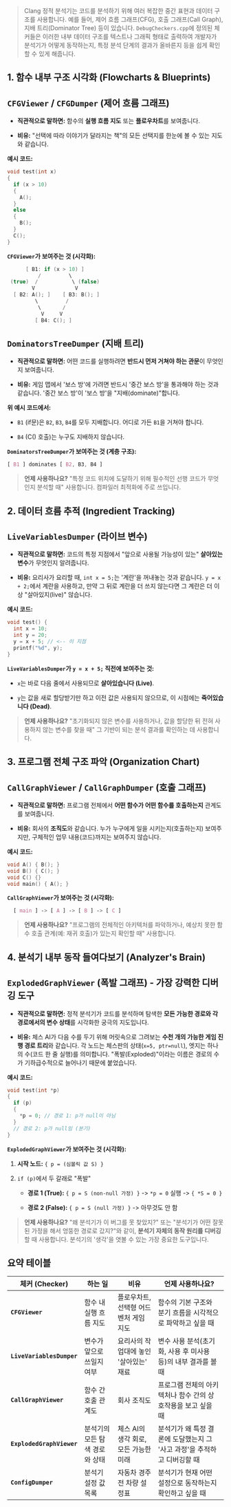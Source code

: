 
> Clang 정적 분석기는 코드를 분석하기 위해 여러 복잡한 중간 표현과 데이터 구조를 사용합니다. 예를 들어, 제어 흐름 그래프(CFG), 호출 그래프(Call Graph), 지배 트리(Dominator Tree) 등이 있습니다. `DebugCheckers.cpp`에 정의된 체커들은 이러한 내부 데이터 구조를 텍스트나 그래픽 형태로 출력하여 개발자가 분석기가 어떻게 동작하는지, 특정 분석 단계의 결과가 올바른지 등을 쉽게 확인할 수 있게 해줍니다.



## 1. 함수 내부 구조 시각화 (Flowcharts & Blueprints)

## `CFGViewer` / `CFGDumper` (제어 흐름 그래프)

- **직관적으로 말하면:** 함수의 **실행 흐름 지도** 또는 **플로우차트**를 보여줍니다.
    
- **비유:** "선택에 따라 이야기가 달라지는 책"의 모든 선택지를 한눈에 볼 수 있는 지도와 같습니다.
    

**예시 코드:**
```cpp
void test(int x) 
{
  if (x > 10) 
  {
    A();
  } 
  else 
  {
    B();
  }
  C();
}
```

**`CFGViewer`가 보여주는 것 (시각화):**
```cpp
      [ B1: if (x > 10) ]
          /         \
 (true)  /           \ (false)
        V             V
  [ B2: A(); ]    [ B3: B(); ]
         \         /
          \       /
           V     V
         [ B4: C(); ]
```


## `DominatorsTreeDumper` (지배 트리)

- **직관적으로 말하면:** 어떤 코드를 실행하려면 **반드시 먼저 거쳐야 하는 관문**이 무엇인지 보여줍니다.
    
- **비유:** 게임 맵에서 '보스 방'에 가려면 반드시 '중간 보스 방'을 통과해야 하는 것과 같습니다. '중간 보스 방'이 '보스 방'을 "지배(dominate)"합니다.
    

**위 예시 코드에서:**

- `B1` (if문)은 `B2`, `B3`, `B4`를 모두 지배합니다. 어디로 가든 `B1`을 거쳐야 합니다.
    
- `B4` (C() 호출)는 누구도 지배하지 않습니다.
    

**`DominatorsTreeDumper`가 보여주는 것 (계층 구조):**
```scss
[ B1 ] dominates [ B2, B3, B4 ]
```
> **언제 사용하나요?** "특정 코드 위치에 도달하기 위해 필수적인 선행 코드가 무엇인지 분석할 때" 사용합니다. 컴파일러 최적화에 주로 쓰입니다.

## 2. 데이터 흐름 추적 (Ingredient Tracking)

## `LiveVariablesDumper` (라이브 변수)

- **직관적으로 말하면:** 코드의 특정 지점에서 "앞으로 사용될 가능성이 있는" **살아있는 변수**가 무엇인지 알려줍니다.
    
- **비유:** 요리사가 요리할 때, `int x = 5;`는 '계란'을 꺼내놓는 것과 같습니다. `y = x + 2;`에서 계란을 사용하고, 만약 그 뒤로 계란을 더 쓰지 않는다면 그 계란은 더 이상 "살아있지(live)" 않습니다.
    

**예시 코드:**
```cpp
void test() {
  int x = 10;
  int y = 20;
  y = x + 5; // <-- 이 지점
  printf("%d", y);
}
```
**`LiveVariablesDumper`가 `y = x + 5;` 직전에 보여주는 것:**

- `x`는 바로 다음 줄에서 사용되므로 **살아있습니다 (Live)**.
    
- `y`는 값을 새로 할당받기만 하고 이전 값은 사용되지 않으므로, 이 시점에는 **죽어있습니다 (Dead)**.
    

> **언제 사용하나요?** "초기화되지 않은 변수를 사용하거나, 값을 할당한 뒤 전혀 사용하지 않는 변수를 찾을 때" 그 기반이 되는 분석 결과를 확인하는 데 사용합니다.

## 3. 프로그램 전체 구조 파악 (Organization Chart)

## `CallGraphViewer` / `CallGraphDumper` (호출 그래프)

- **직관적으로 말하면:** 프로그램 전체에서 **어떤 함수가 어떤 함수를 호출하는지** 관계도를 보여줍니다.
    
- **비유:** 회사의 **조직도**와 같습니다. 누가 누구에게 일을 시키는지(호출하는지) 보여주지만, 구체적인 업무 내용(코드)까지는 보여주지 않습니다.
    

**예시 코드:**
```cpp
void A() { B(); }
void B() { C(); }
void C() {}
void main() { A(); }
```

**`CallGraphViewer`가 보여주는 것 (시각화):**
```scss
  [ main ] -> [ A ] -> [ B ] -> [ C ]
```
> **언제 사용하나요?** "프로그램의 전체적인 아키텍처를 파악하거나, 예상치 못한 함수 호출 관계(예: 재귀 호출)가 있는지 확인할 때" 사용합니다.

## 4. 분석기 내부 동작 들여다보기 (Analyzer's Brain)

## `ExplodedGraphViewer` (폭발 그래프) - **가장 강력한 디버깅 도구**

- **직관적으로 말하면:** 정적 분석기가 코드를 분석하며 탐색한 **모든 가능한 경로와 각 경로에서의 변수 상태**를 시각화한 궁극의 지도입니다.
    
- **비유:** 체스 AI가 다음 수를 두기 위해 머릿속으로 그려보는 **수천 개의 가능한 게임 진행 경로 트리**와 같습니다. 각 노드는 체스판의 상태(`x=5, ptr=null`), 엣지는 하나의 수(코드 한 줄 실행)를 의미합니다. "폭발(Exploded)"이라는 이름은 경로의 수가 기하급수적으로 늘어나기 때문에 붙었습니다.
    

**예시 코드:**
```cpp
void test(int *p) 
{
  if (p) 
  {
    *p = 0; // 경로 1: p가 null이 아님
  }
  // 경로 2: p가 null임 (분기)
}
```
**`ExplodedGraphViewer`가 보여주는 것 (시각화):**

1. **시작 노드:** `{ p = (심볼릭 값 S) }`
    
2. `if (p)`에서 두 갈래로 "폭발"
    
    - **경로 1 (True):** `{ p = S (non-null 가정) }` -> `*p = 0` 실행 -> `{ *S = 0 }`
        
    - **경로 2 (False):** `{ p = S (null 가정) }` -> 아무것도 안 함
        

> **언제 사용하나요?** "왜 분석기가 이 버그를 못 찾았지?" 또는 "분석기가 어떤 잘못된 가정을 해서 엉뚱한 경로로 갔지?"와 같이, **분석기 자체의 동작 원리를 디버깅**할 때 사용합니다. 분석기의 '생각'을 엿볼 수 있는 가장 중요한 도구입니다.

## 요약 테이블

|체커 (Checker)|하는 일|비유|언제 사용하나요?|
|---|---|---|---|
|**`CFGViewer`**|함수 내 실행 흐름 지도|플로우차트, 선택형 어드벤처 게임 지도|함수의 기본 구조와 분기 흐름을 시각적으로 파악하고 싶을 때|
|**`LiveVariablesDumper`**|변수가 앞으로 쓰일지 여부|요리사의 작업대에 놓인 '살아있는' 재료|변수 사용 분석(초기화, 사용 후 미사용 등)의 내부 결과를 볼 때|
|**`CallGraphViewer`**|함수 간 호출 관계도|회사 조직도|프로그램 전체의 아키텍처나 함수 간의 상호작용을 보고 싶을 때|
|**`ExplodedGraphViewer`**|분석기의 모든 탐색 경로와 상태|체스 AI의 생각 회로, 모든 가능한 미래|분석기가 왜 특정 결론에 도달했는지 그 '사고 과정'을 추적하고 디버깅할 때|
|**`ConfigDumper`**|분석기 설정 값 목록|자동차 경주 전 차량 설정표|분석기가 현재 어떤 설정으로 동작하는지 확인하고 싶을 때|